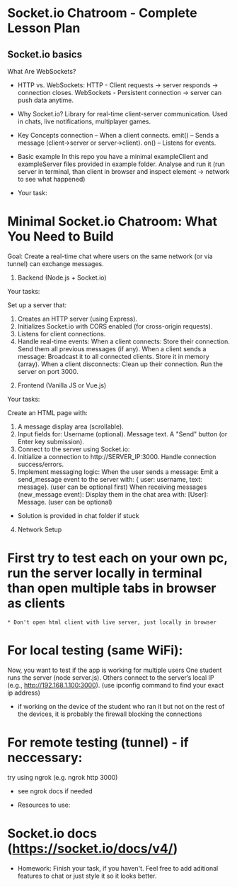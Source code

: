 # Socket.io Chatroom - Complete Lesson Plan

## Socket.io basics
What Are WebSockets?

* HTTP vs. WebSockets:
HTTP - Client requests → server responds → connection closes.
WebSockets - Persistent connection → server can push data anytime.

* Why Socket.io?
Library for real-time client-server communication.
Used in chats, live notifications, multiplayer games.

* Key Concepts
connection – When a client connects.
emit() – Sends a message (client→server or server→client).
on() – Listens for events.

* Basic example
In this repo you have a minimal exampleClient and exampleServer files provided in example folder. Analyse and run it (run server in terminal, than client in browser and inspect element -> network to see what happened)

* Your task:
# Minimal Socket.io Chatroom: What You Need to Build

Goal: Create a real-time chat where users on the same network (or via tunnel) can exchange messages.

1. Backend (Node.js + Socket.io)

Your tasks:

Set up a server that:
1) Creates an HTTP server (using Express).
2) Initializes Socket.io with CORS enabled (for cross-origin requests).
3) Listens for client connections.
4) Handle real-time events:
When a client connects:
    Store their connection.
    Send them all previous messages (if any).
When a client sends a message:
    Broadcast it to all connected clients.
    Store it in memory (array).
When a client disconnects:
    Clean up their connection.
    Run the server on port 3000.

2. Frontend (Vanilla JS or Vue.js)

Your tasks:

Create an HTML page with:
1) A message display area (scrollable).
2) Input fields for:
    Username (optional).
    Message text.
    A "Send" button (or Enter key submission).
3) Connect to the server using Socket.io:
4) Initialize a connection to http://SERVER_IP:3000. Handle connection success/errors.
5) Implement messaging logic:
When the user sends a message:
    Emit a send_message event to the server with:
    { user: username, text: message}. (user can be optional first)
When receiving messages (new_message event):
    Display them in the chat area with:
    [User]: Message. (user can be optional)

* Solution is provided in chat folder if stuck

4. Network Setup
# First try to test each on your own pc, run the server locally in terminal than open multiple tabs in browser as clients
    * Don't open html client with live server, just locally in browser

# For local testing (same WiFi):
Now, you want to test if the app is working for multiple users
One student runs the server (node server.js).
Others connect to the server’s local IP (e.g., http://192.168.1.100:3000).
(use ipconfig command to find your exact ip address)

* if working on the device of the student who ran it but not on the rest of the devices, 
it is probably the firewall blocking the connections

# For remote testing (tunnel) - if neccessary:

try using ngrok (e.g. ngrok http 3000)

- see ngrok docs if needed


* Resources to use:
# Socket.io docs (https://socket.io/docs/v4/)


* Homework:
Finish your task, if you haven't. Feel free to add aditional features to chat or just style it so it looks better.